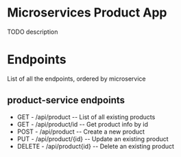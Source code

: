 # Microservices Product App

TODO description


# Endpoints

List of all the endpoints, ordered by microservice

## product-service endpoints
- GET - /api/product
-- List of all existing products
- GET - /api/product/id
-- Get product info by id
- POST - /api/product
-- Create a new product
- PUT - /api/product/{id}
-- Update an existing product
- DELETE - /api/product{id}
-- Delete an existing product